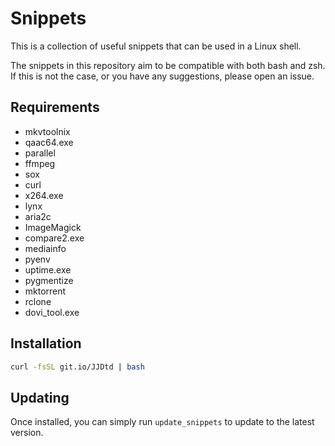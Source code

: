 # Snippets

This is a collection of useful snippets that can be used in a Linux shell.

The snippets in this repository aim to be compatible with both bash and zsh.
If this is not the case, or you have any suggestions, please open an issue.

## Requirements
- mkvtoolnix
- qaac64.exe
- parallel
- ffmpeg
- sox
- curl
- x264.exe
- lynx
- aria2c
- ImageMagick
- compare2.exe
- mediainfo
- pyenv
- uptime.exe
- pygmentize
- mktorrent
- rclone
- dovi_tool.exe

## Installation
```sh
curl -fsSL git.io/JJDtd | bash
```

## Updating
Once installed, you can simply run `update_snippets` to update to the latest version.
